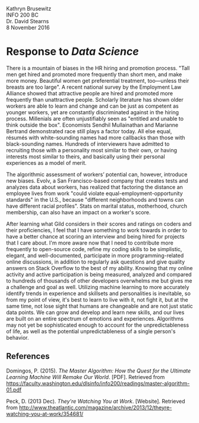 Kathryn Brusewitz  
INFO 200 BC  
Dr. David Stearns  
8 November 2016  

Response to _Data Science_
==========================
There is a mountain of biases in the HR hiring and promotion process. "Tall men get hired and promoted more frequently than short men, and make more money. Beautiful women get preferential treatment, too—unless their breasts are too large". A recent national survey by the Employment Law Alliance showed that attractive people are hired and promoted more frequently than unattractive people. Scholarly literature has shown older workers are able to learn and change and can be just as competent as younger workers, yet are constantly discriminated against in the hiring process. Millenials are often unjustifiably seen as "entitled and unable to think outside the box". Economists Sendhil Mullainathan and Marianne Bertrand demonstrated race still plays a factor today. All else equal, résumés with white-sounding names had more callbacks than those with black-sounding names. Hundreds of interviewers have admitted to recruiting those with a personality most similar to their own, or having interests most similar to theirs, and basically using their personal experiences as a model of merit.

The algorithmic assessment of workers’ potential can, however, introduce new biases. Evolv, a San Francisco-based company that creates tests and analyzes data about workers, has realized that factoring the distance an employee lives from work "could violate equal-employment-opportunity standards" in the U.S., because "different neighborhoods and towns can have different racial profiles". Stats on marital status, motherhood, church membership, can also have an impact on a worker's score.

After learning what Gild considers in their scores and ratings on coders and their proficiencies, I feel that I have something to work towards in order to have a better chance at scoring an interview and being hired for projects that I care about. I'm more aware now that I need to contribute more frequently to open-source code, refine my coding skills to be simplistic, elegant, and well-documented, participate in more programming-related online discussions, in addition to regularly ask questions and give quality answers on Stack Overflow to the best of my ability. Knowing that my online activity and active participation is being measured, analyzed and compared to hundreds of thousands of other developers overwhelms me but gives me a challenge and goal as well. Utilizing machine learning to more accurately identify trends in experience and skillsets and personalities is inevitable, so from my point of view, it's best to learn to live with it, not fight it, but at the same time, not lose sight that humans are changeable and are not just static data points. We can grow and develop and learn new skills, and our lives are built on an entire spectrum of emotions and experiences. Algorithms may not yet be sophisticated enough to account for the unpredictableness of life, as well as the potential unpredictableness of a single person's behavior.

References
----------
Domingos, P. (2015). _The Master Algorithm: How the Quest for the Ultimate Learning Machine Will Remake Our World_. [PDF]. Retrieved from https://faculty.washington.edu/dlsinfo/info200/readings/master-algorithm-01.pdf

Peck, D. (2013 Dec). _They're Watching You at Work_. [Website]. Retrieved from http://www.theatlantic.com/magazine/archive/2013/12/theyre-watching-you-at-work/354681/